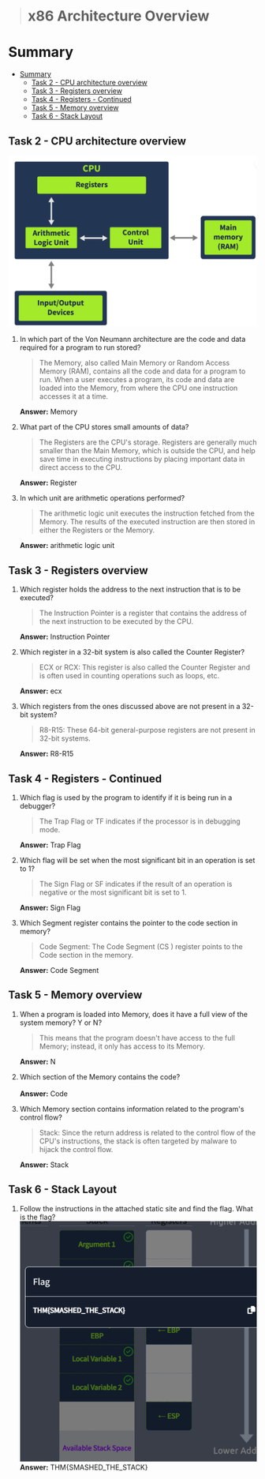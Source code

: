 > # x86 Architecture Overview

# Summary
<!-- TOC -->

- [Summary](#summary)
    - [Task 2 - CPU architecture overview](#task-2---cpu-architecture-overview)
    - [Task 3 - Registers overview](#task-3---registers-overview)
    - [Task 4 - Registers - Continued](#task-4---registers---continued)
    - [Task 5 - Memory overview](#task-5---memory-overview)
    - [Task 6 - Stack Layout](#task-6---stack-layout)

<!-- /TOC -->

## Task 2 - CPU architecture overview
![](images/1.png)<br>

1. In which part of the Von Neumann architecture are the code and data required for a program to run stored?<br>
    > The Memory, also called Main Memory or Random Access Memory (RAM), contains all the code and data for a program to run. When a user executes a program, its code and data are loaded into the Memory, from where the CPU one instruction accesses it at a time.

    **Answer:** Memory

1. What part of the CPU stores small amounts of data?<br>
    > The Registers are the CPU's storage. Registers are generally much smaller than the Main Memory, which is outside the CPU, and help save time in executing instructions by placing important data in direct access to the CPU.

    **Answer:** Register

1. In which unit are arithmetic operations performed?<br>
    > The arithmetic logic unit executes the instruction fetched from the Memory. The results of the executed instruction are then stored in either the Registers or the Memory.

    **Answer:** arithmetic logic unit

## Task 3 - Registers overview
1. Which register holds the address to the next instruction that is to be executed?<br>
    > The Instruction Pointer is a register that contains the address of the next instruction to be executed by the CPU.

    **Answer:** Instruction Pointer

1. Which register in a 32-bit system is also called the Counter Register?<br>
    > ECX or RCX: This register is also called the Counter Register and is often used in counting operations such as loops, etc.

    **Answer:** ecx

1. Which registers from the ones discussed above are not present in a 32-bit system?<br>
    > R8-R15: These 64-bit general-purpose registers are not present in 32-bit systems.

    **Answer:** R8-R15

## Task 4 - Registers - Continued
1. Which flag is used by the program to identify if it is being run in a debugger?<br>
    > The Trap Flag or TF indicates if the processor is in debugging mode.

    **Answer:** Trap Flag

1. Which flag will be set when the most significant bit in an operation is set to 1?<br>
    > The Sign Flag or SF indicates if the result of an operation is negative or the most significant bit is set to 1.

    **Answer:** Sign Flag

1. Which Segment register contains the pointer to the code section in memory?<br>
    > Code Segment: The Code Segment (CS ) register points to the Code section in the memory.

    **Answer:** Code Segment

## Task 5 - Memory overview
1. When a program is loaded into Memory, does it have a full view of the system memory? Y or N?<br>
    > This means that the program doesn't have access to the full Memory; instead, it only has access to its Memory. 

    **Answer:** N

1. Which section of the Memory contains the code?<br>   
    **Answer:** Code

1. Which Memory section contains information related to the program's control flow?<br>
    > Stack: Since the return address is related to the control flow of the CPU's instructions, the stack is often targeted by malware to hijack the control flow.

    **Answer:** Stack

## Task 6 - Stack Layout
1. Follow the instructions in the attached static site and find the flag. What is the flag?<br>
    ![](images/2.png)<br>
    **Answer:** THM{SMASHED_THE_STACK}


